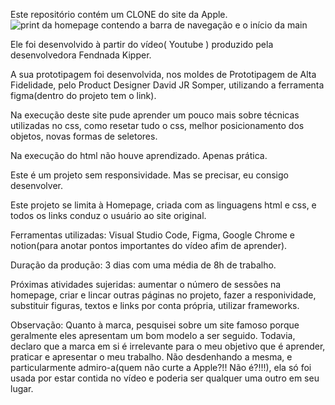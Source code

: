 Este repositório contém um CLONE do site da Apple.
<img src="[https://imgur.com/a/R1MyTaP](https://imgur.com/ql6auTH)" alt="print da homepage contendo a barra de navegação e o início da main">

Ele foi desenvolvido à partir do vídeo( Youtube ) produzido pela desenvolvedora Fendnada Kipper.

A sua prototipagem foi desenvolvida, nos moldes de Prototipagem de Alta Fidelidade, pelo Product Designer David JR Somper, utilizando a ferramenta figma(dentro do projeto tem o link).

Na execução deste site pude aprender um pouco mais sobre técnicas utilizadas no css, como resetar tudo o css, melhor posicionamento dos objetos, novas formas de seletores.

Na execução do html não houve aprendizado. Apenas prática.

Este é um projeto sem responsividade. Mas se precisar, eu consigo desenvolver.

Este projeto se limita à Homepage, criada com as linguagens html e css, e todos os links conduz o usuário ao site original.

Ferramentas utilizadas: Visual Studio Code, Figma, Google Chrome e notion(para anotar pontos importantes do vídeo afim de aprender).

Duração da produção: 3 dias com uma média de 8h de trabalho.

Próximas atividades sujeridas: aumentar o número de sessões na homepage, criar e lincar outras páginas no projeto, fazer a responividade, substituir figuras, textos e links por conta própria, utilizar frameworks.

Observação: Quanto à marca, pesquisei sobre um site famoso porque geralmente eles  apresentam um bom modelo a ser seguido. Todavia, declaro que a marca em si é irrelevante para o meu objetivo que é aprender, praticar e apresentar o meu trabalho. Não desdenhando a mesma, e particularmente admiro-a(quem não curte a Apple?!! Não é?!!!), ela só foi usada por estar contida no vídeo e poderia ser qualquer uma outro em seu lugar.
